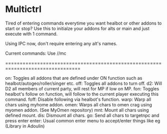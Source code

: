 # Multictrl
 
Tired of entering commands everytime you want healbot or other addons to start or stop?  Use this to initialze your addons for alts or main and just execute with 1 command.

Using IPC now, don't require entering any alt's names.

Current commands:  Use //mc

================================================================================

on:  Toggles all addons that are defined under ON function such as healbot/autogeo/roller/singer etc.
off:  Toggles all addons to turn off.
d2:  Will D2 all members of current party, will rest for MP if low on MP.
fon:  Toggles healbot's follow on function, will follow to the current player executing this command.
foff:  Disable following via healbot's function.
warp:  Warp all chars using myhome addon.
omen:  Warps all chars to omen crag using myomen addon. (See MyOmen repository)
mnt:  Mount all chars using defined mount.
dis:  Dismount all chars.
go:  Send all chars to targetnpc and press enter
enter:  Usual common enter menu to accept/enter things like eg (Library in Adoulin)
